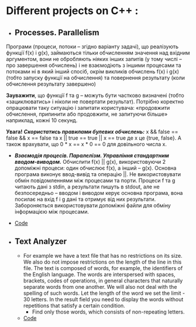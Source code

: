 # **Different projects on C++ :**

- ## **Processes. Parallelism**

Програми (процеси, потоки – згідно варіанту задачі), що реалізують функції f(x) і g(x), займаються тільки обчисленням значення над вхідним аргументом, вони не обробляють ніяких інших запитів (у тому числі – про завершення обчислень) і не взаємодіють з іншими процесами та потоками ні в який інший спосіб, окрім викликів обчислень f(x) і g(x) (тобто запуску функції на обчислення) та повернення результату (коли обчислення результату завершено)

**Зауважити**, що функції f та g – можуть бути частково визначені (тобто «зациклюватись» і ніколи не повертати результат). Потрібно коректно опрацювати таку ситуацію і запитати користувача: «продовжити обчислення, припинити або продовжити, не запитуючи більше» наприклад, кожні 10 секунд.
 
**Увага!** 
**_Скористатись правилами булевих обчислень:_**
x && false == false && x == false
та
x || true == true || x == true
де х це {true, false}.
А також врахувати, що 0 * x == x * 0 == 0 для довільного числа x.

   - **_Взаємодія процесів. Паралелізм. Управління стандартним вводом-виводом._** Обчислити f(x) || g(x), використовуючи 2 допоміжні процеси: один обчислює f(x), а інший – g(x). Основна програма виконує ввод-вивід та операцію ||. Не використовувати обмін повідомленнями між процесами та порти. Процеси f та g читають дані з stdin, а результати пишуть в stdout, але не безпосередньо – вводом і виводом керує основна програма, вона посилає на вхід f і g дані та отримує від них результати. Забороняється використовувати допоміжні файли для обміну інформацією між процесами.
   - [Code](https://github.com/ElizaLo/Practice-C-/blob/master/Processes.%20Parallelism/main.cpp)

- ## **Text Analyzer**
   - For example we have a text file that has no restrictions on its size. We also do not impose restrictions on the length of the line in this file. The text is composed of words, for example, the identifiers of the English language. The words are interspersed with spaces, brackets, codes of operations, in general characters that naturally separate words from one another. We will also not deal with the spelling of such words. Let the length of the word we set the limit - 30 letters. In the result field you need to display the words without repetitions that satisfy a certain condition.
      - Find only those words, which consists of non-repeating letters.
   - [Code](https://github.com/ElizaLo/Practice-C-/blob/master/Text%20Analyzer/main.cpp)
